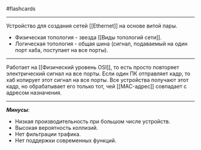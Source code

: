 #flashcards
***
Устройство для создания сетей [[Ethernet]] на основе витой пары.
- Физическая топология - звезда [[Виды топологий сети]].
- Логическая топология - общая шина (сигнал, подаваемый на один порт хаба, поступает на все порты).
***
Работает на [[Физический уровень OSI]], то есть просто повторяет электрический сигнал на все порты.
	Если один ПК отправляет кадр, то хаб копирует этот сигнал на все порты. Все устройства получают этот кадр, но обрабатывает его только тот, чей [[MAC-адрес]] совпадает с адресом назначения.
***
***Минусы***:
- Низкая производительность при большом числе устройств.
- Высокая вероятность коллизий.
- Нет фильтрации трафика.
- Нет поддержки современных функций.
<!--SR:!2025-09-25,4,270-->
